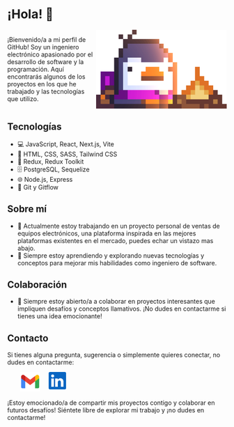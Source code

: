 # ¡Hola! 👋

<div style="display: flex; gap: 5px;">
  <p style="width: 800px; margin-right: auto;">¡Bienvenido/a a mi perfil de GitHub! Soy un ingeniero electrónico apasionado por el desarrollo de software y la programación. Aquí encontrarás algunos de los proyectos en los que he trabajado y las tecnologías que utilizo.</p>
  <img src="./images/Fire.gif" alt="Descripción de la imagen" width="300px">
</div>

## Tecnologías

- 💻 JavaScript, React, Next.js, Vite
- 🎨 HTML, CSS, SASS, Tailwind CSS
- 🚀 Redux, Redux Toolkit
- 🗄️ PostgreSQL, Sequelize
- 🌐 Node.js, Express
- 📡 Git y Gitflow

## Sobre mí

- 🔭 Actualmente estoy trabajando en un proyecto personal de ventas de equipos electrónicos, una plataforma inspirada en las mejores plataformas existentes en el mercado, puedes echar un vistazo mas abajo.
- 🌱 Siempre estoy aprendiendo y explorando nuevas tecnologías y conceptos para mejorar mis habilidades como ingeniero de software.

## Colaboración

- 👯 Siempre estoy abierto/a a colaborar en proyectos interesantes que impliquen desafíos y conceptos llamativos. ¡No dudes en contactarme si tienes una idea emocionante!

## Contacto

Si tienes alguna pregunta, sugerencia o simplemente quieres conectar, no dudes en contactarme:



<div style="display: flex; gap: 20px; margin-left: 30px;">
  <a href="mailto:danylatta1433@gmail.com">
    <img src="./images/icons/gmail.png" alt="Gmail" width="45px" height="45px">
  </a>
  <a href="https://www.linkedin.com/in/lattadaniel/">
    <img src="./images/icons/linkedin.png" alt="LinkedIn" width="40px" height="40px">
  </a>
</div>

¡Estoy emocionado/a de compartir mis proyectos contigo y colaborar en futuros desafíos! Siéntete libre de explorar mi trabajo y ¡no dudes en contactarme!
